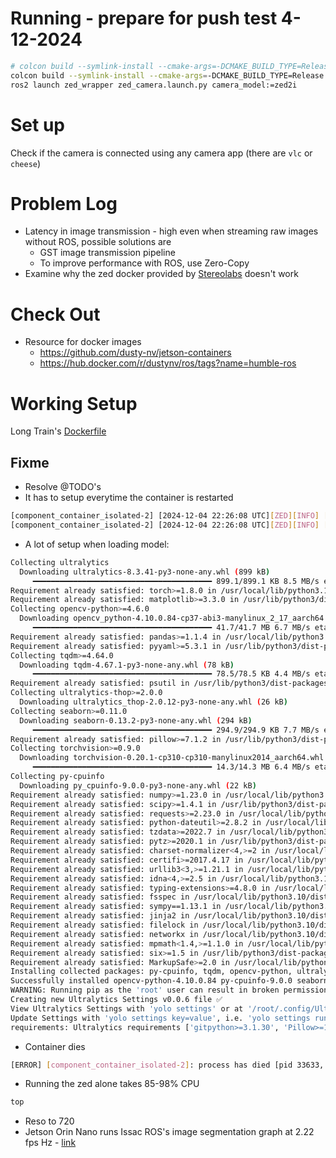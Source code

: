 # Running - prepare for push test 4-12-2024
```bash
# colcon build --symlink-install --cmake-args=-DCMAKE_BUILD_TYPE=Release --parallel-workers $(nproc)
colcon build --symlink-install --cmake-args=-DCMAKE_BUILD_TYPE=Release --parallel-workers $(nproc) --packages-select eufs_msgs
ros2 launch zed_wrapper zed_camera.launch.py camera_model:=zed2i
```

# Set up
Check if the camera is connected using any camera app (there are `vlc` or `cheese`)

# Problem Log
- Latency in image transmission - high even when streaming raw images without ROS, possible solutions are
    - GST image transmission pipeline
    - To improve performance with ROS, use Zero-Copy 
- Examine why the zed docker provided by [Stereolabs](wiki/DOCKER_ZED_ROS2_WRAPPER.md) doesn't work 

# Check Out
- Resource for docker images
    - https://github.com/dusty-nv/jetson-containers
    - https://hub.docker.com/r/dustynv/ros/tags?name=humble-ros

# Working Setup
Long Train's [Dockerfile](zed_2i_LONG/zed-2i-LONG.Dockerfile) 

## Fixme
- Resolve @TODO's
- It has to setup everytime the container is restarted
```bash
[component_container_isolated-2] [2024-12-04 22:26:08 UTC][ZED][INFO] [Init]  No calibration file found for SN 28503076. Downloading... 
[component_container_isolated-2] [2024-12-04 22:26:08 UTC][ZED][INFO] [Init]  Calibration file downloaded.
```
- A lot of setup when loading model:
```bash
Collecting ultralytics
  Downloading ultralytics-8.3.41-py3-none-any.whl (899 kB)
     ━━━━━━━━━━━━━━━━━━━━━━━━━━━━━━━━━━━━━━━━ 899.1/899.1 KB 8.5 MB/s eta 0:00:00
Requirement already satisfied: torch>=1.8.0 in /usr/local/lib/python3.10/dist-packages (from ultralytics) (2.5.1)
Requirement already satisfied: matplotlib>=3.3.0 in /usr/lib/python3/dist-packages (from ultralytics) (3.5.1)
Collecting opencv-python>=4.6.0
  Downloading opencv_python-4.10.0.84-cp37-abi3-manylinux_2_17_aarch64.manylinux2014_aarch64.whl (41.7 MB)
     ━━━━━━━━━━━━━━━━━━━━━━━━━━━━━━━━━━━━━━━━ 41.7/41.7 MB 6.7 MB/s eta 0:00:00
Requirement already satisfied: pandas>=1.1.4 in /usr/local/lib/python3.10/dist-packages (from ultralytics) (2.2.3)
Requirement already satisfied: pyyaml>=5.3.1 in /usr/lib/python3/dist-packages (from ultralytics) (5.4.1)
Collecting tqdm>=4.64.0
  Downloading tqdm-4.67.1-py3-none-any.whl (78 kB)
     ━━━━━━━━━━━━━━━━━━━━━━━━━━━━━━━━━━━━━━━━ 78.5/78.5 KB 4.4 MB/s eta 0:00:00
Requirement already satisfied: psutil in /usr/lib/python3/dist-packages (from ultralytics) (5.9.0)
Collecting ultralytics-thop>=2.0.0
  Downloading ultralytics_thop-2.0.12-py3-none-any.whl (26 kB)
Collecting seaborn>=0.11.0
  Downloading seaborn-0.13.2-py3-none-any.whl (294 kB)
     ━━━━━━━━━━━━━━━━━━━━━━━━━━━━━━━━━━━━━━━━ 294.9/294.9 KB 7.7 MB/s eta 0:00:00
Requirement already satisfied: pillow>=7.1.2 in /usr/lib/python3/dist-packages (from ultralytics) (9.0.1)
Collecting torchvision>=0.9.0
  Downloading torchvision-0.20.1-cp310-cp310-manylinux2014_aarch64.whl (14.3 MB)
     ━━━━━━━━━━━━━━━━━━━━━━━━━━━━━━━━━━━━━━━━ 14.3/14.3 MB 6.4 MB/s eta 0:00:00
Collecting py-cpuinfo
  Downloading py_cpuinfo-9.0.0-py3-none-any.whl (22 kB)
Requirement already satisfied: numpy>=1.23.0 in /usr/local/lib/python3.10/dist-packages (from ultralytics) (1.26.4)
Requirement already satisfied: scipy>=1.4.1 in /usr/lib/python3/dist-packages (from ultralytics) (1.8.0)
Requirement already satisfied: requests>=2.23.0 in /usr/local/lib/python3.10/dist-packages (from ultralytics) (2.32.3)
Requirement already satisfied: python-dateutil>=2.8.2 in /usr/local/lib/python3.10/dist-packages (from pandas>=1.1.4->ultralytics) (2.9.0.post0)
Requirement already satisfied: tzdata>=2022.7 in /usr/local/lib/python3.10/dist-packages (from pandas>=1.1.4->ultralytics) (2024.2)
Requirement already satisfied: pytz>=2020.1 in /usr/lib/python3/dist-packages (from pandas>=1.1.4->ultralytics) (2022.1)
Requirement already satisfied: charset-normalizer<4,>=2 in /usr/local/lib/python3.10/dist-packages (from requests>=2.23.0->ultralytics) (3.4.0)
Requirement already satisfied: certifi>=2017.4.17 in /usr/local/lib/python3.10/dist-packages (from requests>=2.23.0->ultralytics) (2024.8.30)
Requirement already satisfied: urllib3<3,>=1.21.1 in /usr/local/lib/python3.10/dist-packages (from requests>=2.23.0->ultralytics) (2.2.3)
Requirement already satisfied: idna<4,>=2.5 in /usr/local/lib/python3.10/dist-packages (from requests>=2.23.0->ultralytics) (3.10)
Requirement already satisfied: typing-extensions>=4.8.0 in /usr/local/lib/python3.10/dist-packages (from torch>=1.8.0->ultralytics) (4.12.2)
Requirement already satisfied: fsspec in /usr/local/lib/python3.10/dist-packages (from torch>=1.8.0->ultralytics) (2024.10.0)
Requirement already satisfied: sympy==1.13.1 in /usr/local/lib/python3.10/dist-packages (from torch>=1.8.0->ultralytics) (1.13.1)
Requirement already satisfied: jinja2 in /usr/local/lib/python3.10/dist-packages (from torch>=1.8.0->ultralytics) (3.1.4)
Requirement already satisfied: filelock in /usr/local/lib/python3.10/dist-packages (from torch>=1.8.0->ultralytics) (3.16.1)
Requirement already satisfied: networkx in /usr/local/lib/python3.10/dist-packages (from torch>=1.8.0->ultralytics) (3.4.2)
Requirement already satisfied: mpmath<1.4,>=1.1.0 in /usr/local/lib/python3.10/dist-packages (from sympy==1.13.1->torch>=1.8.0->ultralytics) (1.3.0)
Requirement already satisfied: six>=1.5 in /usr/lib/python3/dist-packages (from python-dateutil>=2.8.2->pandas>=1.1.4->ultralytics) (1.16.0)
Requirement already satisfied: MarkupSafe>=2.0 in /usr/local/lib/python3.10/dist-packages (from jinja2->torch>=1.8.0->ultralytics) (3.0.2)
Installing collected packages: py-cpuinfo, tqdm, opencv-python, ultralytics-thop, torchvision, seaborn, ultralytics
Successfully installed opencv-python-4.10.0.84 py-cpuinfo-9.0.0 seaborn-0.13.2 torchvision-0.20.1 tqdm-4.67.1 ultralytics-8.3.41 ultralytics-thop-2.0.12
WARNING: Running pip as the 'root' user can result in broken permissions and conflicting behaviour with the system package manager. It is recommended to use a virtual environment instead: https://pip.pypa.io/warnings/venv
Creating new Ultralytics Settings v0.0.6 file ✅ 
View Ultralytics Settings with 'yolo settings' or at '/root/.config/Ultralytics/settings.json'
Update Settings with 'yolo settings key=value', i.e. 'yolo settings runs_dir=path/to/dir'. For help see https://docs.ultralytics.com/quickstart/#ultralytics-settings.
requirements: Ultralytics requirements ['gitpython>=3.1.30', 'Pillow>=10.0.1', 'setuptools>=65.5.1'] not found, attempting AutoUpdate...
```

- Container dies
```bash
[ERROR] [component_container_isolated-2]: process has died [pid 33633, exit code -11, cmd '/opt/ros/humble/lib/rclcpp_components/component_container_isolated --ros-args -r __node:=zed_container -r __ns:=/zed'].
```

- Running the zed alone takes 85-98% CPU
```bash
top
```
  - Reso to 720
  - Jetson Orin Nano runs Issac ROS's image segmentation graph at 2.22 fps Hz - [link](https://github.com/NVIDIA-ISAAC-ROS/isaac_ros_image_segmentation)


